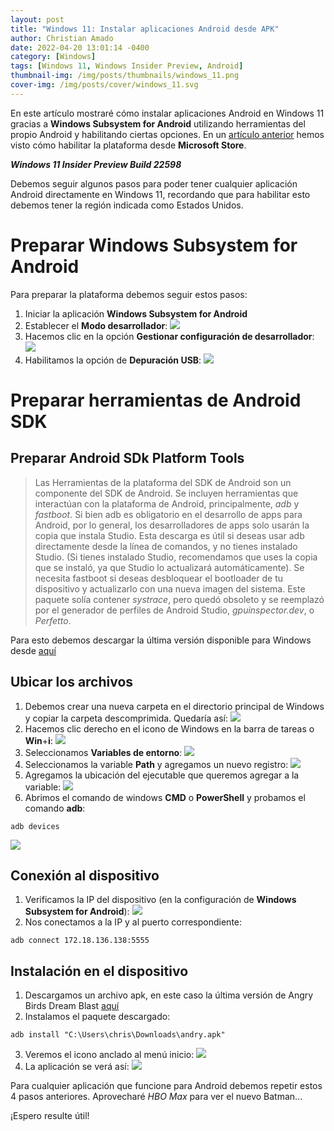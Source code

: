 ```yaml
---
layout: post
title: "Windows 11: Instalar aplicaciones Android desde APK"
author: Christian Amado
date: 2022-04-20 13:01:14 -0400
category: [Windows]
tags: [Windows 11, Windows Insider Preview, Android]
thumbnail-img: /img/posts/thumbnails/windows_11.png
cover-img: /img/posts/cover/windows_11.svg
---
```


En este artículo mostraré cómo instalar aplicaciones Android en Windows 11 gracias a **Windows Subsystem for Android** utilizando herramientas del propio Android y habilitando ciertas opciones. En un [artículo anterior](/posts/2022-04-13-enable-wsa/) hemos visto cómo habilitar la plataforma desde **Microsoft Store**.

***Windows 11 Insider Preview Build 22598***

<!--more-->

Debemos seguir algunos pasos para poder tener cualquier aplicación Android directamente en Windows 11, recordando que para habilitar esto debemos tener la región indicada como Estados Unidos.

# Preparar Windows Subsystem for Android
Para preparar la plataforma debemos seguir estos pasos:
1. Iniciar la aplicación **Windows Subsystem for Android**
2. Establecer el **Modo desarrollador**:
![](/img/posts/2022/04/20/adb1.png)
3. Hacemos clic en la opción **Gestionar configuración de desarrollador**:
![](/img/posts/2022/04/20/adb2.png)
4. Habilitamos la opción de **Depuración USB**:
![](/img/posts/2022/04/20/adb3.png)

# Preparar herramientas de Android SDK
## Preparar Android SDk Platform Tools
> Las Herramientas de la plataforma del SDK de Android son un componente del SDK de Android. Se incluyen herramientas que interactúan con la plataforma de Android, principalmente, *adb* y *fastboot*. Si bien adb es obligatorio en el desarrollo de apps para Android, por lo general, los desarrolladores de apps solo usarán la copia que instala Studio. Esta descarga es útil si deseas usar adb directamente desde la línea de comandos, y no tienes instalado Studio. (Si tienes instalado Studio, recomendamos que uses la copia que se instaló, ya que Studio lo actualizará automáticamente). Se necesita fastboot si deseas desbloquear el bootloader de tu dispositivo y actualizarlo con una nueva imagen del sistema. Este paquete solía contener *systrace*, pero quedó obsoleto y se reemplazó por el generador de perfiles de Android Studio, *gpuinspector.dev*, o *Perfetto*.

Para esto debemos descargar la última versión disponible para Windows desde [aquí](https://dl.google.com/android/repository/platform-tools-latest-windows.zip)

## Ubicar los archivos
1. Debemos crear una nueva carpeta en el directorio principal de Windows y copiar la carpeta descomprimida. Quedaría así:
![](/img/posts/2022/04/20/adb4.png)
2. Hacemos clic derecho en el icono de Windows en la barra de tareas o **Win**+**i**:
![](/img/posts/2022/04/20/adb5.png)
3. Seleccionamos **Variables de entorno**:
![](/img/posts/2022/04/20/adb6.png)
4. Seleccionamos la variable **Path** y agregamos un nuevo registro:
![](/img/posts/2022/04/20/adb7.png)
5. Agregamos la ubicación del ejecutable que queremos agregar a la variable:
![](/img/posts/2022/04/20/adb8.png)
6. Abrimos el comando de windows **CMD** o **PowerShell** y probamos el comando **adb**:
```
adb devices
```
![](/img/posts/2022/04/20/adb9.png)

## Conexión al dispositivo
1. Verificamos la IP del dispositivo (en la configuración de **Windows Subsystem for Android**):
![](/img/posts/2022/04/20/adb10.png)
2. Nos conectamos a la IP y al puerto correspondiente:
```
adb connect 172.18.136.138:5555
```
## Instalación en el dispositivo
1. Descargamos un archivo apk, en este caso la última versión de Angry Birds Dream Blast [aquí](https://www.apkmirror.com/apk/rovio-entertainment-corporation/angry-birds-dream-blast/angry-birds-dream-blast-1-40-1-release/angry-birds-dream-blast-1-40-1-android-apk-download/)
2. Instalamos el paquete descargado:
```
adb install "C:\Users\chris\Downloads\andry.apk"
```
3. Veremos el icono anclado al menú inicio:
![](/img/posts/2022/04/20/adb11.png)
4. La aplicación se verá así:
![](/img/posts/2022/04/20/adb12.png)

Para cualquier aplicación que funcione para Android debemos repetir estos 4 pasos anteriores. Aprovecharé *HBO Max* para ver el nuevo Batman...

¡Espero resulte útil!